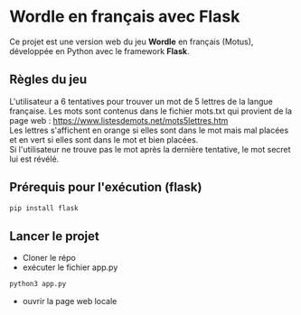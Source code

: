 # Wordle en français avec Flask

Ce projet est une version web du jeu **Wordle** en français (Motus), développée en Python avec le framework **Flask**.

## Règles du jeu

L'utilisateur a 6 tentatives pour trouver un mot de 5 lettres de la langue française. Les mots sont contenus dans le fichier mots.txt qui provient de la page web : https://www.listesdemots.net/mots5lettres.htm  
Les lettres s'affichent en orange si elles sont dans le mot mais mal placées et en vert si elles sont dans le mot et bien placées.   
Si l'utilisateur ne trouve pas le mot après la dernière tentative, le mot secret lui est révélé. 

## Prérequis pour l'exécution (flask)
```bash
pip install flask
```

##  Lancer le projet

- Cloner le répo
- exécuter le fichier app.py
```bash
python3 app.py
```
- ouvrir la page web locale


